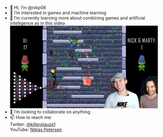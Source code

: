 - 👋 Hi, I’m @nikp06
- 👀 I’m interested in games and machine learning
- 🌱 I’m currently learning more about combining games and artificial intelligence as in this video
[![Thumbnail](thumb6.png)](https://youtu.be/W6qyRbmr_aA)
- 💞️ I’m looking to collaborate on anything
- 📫 How to reach me:<br />
Twitter: [@killerplauze1](https://twitter.com/killerplauze1)<br />
YouTube: [Niklas Petersen](https://www.youtube.com/channel/UCV3IJuY11hfmjDomu6rEWTg)

<!---
nikp06/nikp06 is a ✨ special ✨ repository because its `README.md` (this file) appears on your GitHub profile.
You can click the Preview link to take a look at your changes.
--->
